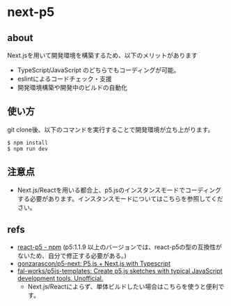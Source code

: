 # next-p5

## about

Next.jsを用いて開発環境を構築するため、以下のメリットがあります

- TypeScript/JavaScript のどちらでもコーディングが可能。
- eslintによるコードチェック・支援
- 開発環境構築や開発中のビルドの自動化

## 使い方

git clone後、以下のコマンドを実行することで開発環境が立ち上がります。

```shell
$ npm install
$ npm run dev
```


## 注意点

- Next.js/Reactを用いる都合上、p5.jsのインスタンスモードでコーディングする必要があります。インスタンスモードについてはこちらを参照してください。


## refs

- [react-p5 - npm](https://www.npmjs.com/package/react-p5) (p5:1.1.9 以上のバージョンでは、react-p5の型の互換性がないため、自分で修正する必要がある。)
- [gonzarascon/p5-next: P5.js + Next.js with Typescript](https://github.com/gonzarascon/p5-next)
- [fal-works/p5js-templates: Create p5.js sketches with typical JavaScript development tools. Unofficial.](https://github.com/fal-works/p5js-templates)
  - Next.js/Reactによらず、単体ビルドしたい場合はこちらを使うと便利です。
